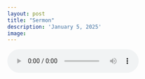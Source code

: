 ```yaml
---
layout: post
title: "Sermon"
description: 'January 5, 2025'
image:
---
```


<audio controls>
  <source src="assets/audio/fbc_2025-01-05_sermon.mp3" type="audio/mp3">
Your browser does not support the audio element.
</audio>
